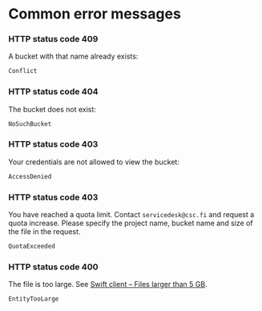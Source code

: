 # Common error messages

### HTTP status code 409 

A bucket with that name already exists:
```bash
Conflict
```

### HTTP status code 404

The bucket does not exist:
```bash
NoSuchBucket
```

### HTTP status code 403

Your credentials are not allowed to view the bucket:
```bash
AccessDenied
```

### HTTP status code 403

You have reached a quota limit. Contact `servicedesk@csc.fi` and request a quota increase. Please specify the project name, bucket name and size of the file in the request.
```bash
QuotaExceeded
```

### HTTP status code 400

The file is too large. See [Swift client – Files larger than 5 GB](./swift_client.md#files-larger-than-5-gb).
```bash
EntityTooLarge
```
